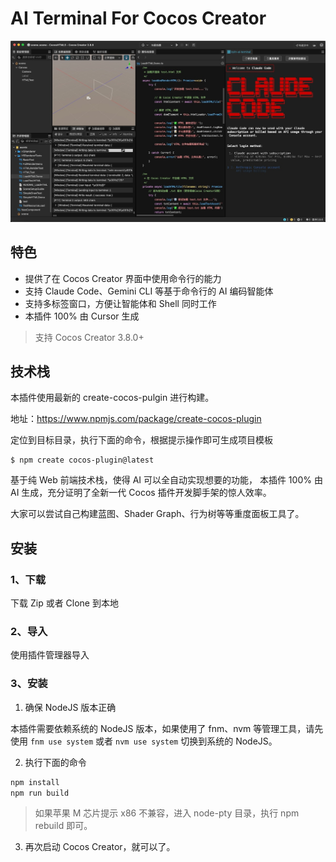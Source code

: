 # AI Terminal For Cocos Creator
![](screenshot.jpg)

## 特色

- 提供了在 Cocos Creator 界面中使用命令行的能力
- 支持 Claude Code、Gemini CLI 等基于命令行的 AI 编码智能体
- 支持多标签窗口，方便让智能体和 Shell 同时工作
- 本插件 100% 由 Cursor 生成

> 支持 Cocos Creator 3.8.0+

## 技术栈

本插件使用最新的 create-cocos-pulgin 进行构建。

地址：https://www.npmjs.com/package/create-cocos-plugin

定位到目标目录，执行下面的命令，根据提示操作即可生成项目模板

```
$ npm create cocos-plugin@latest
```

基于纯 Web 前端技术栈，使得 AI 可以全自动实现想要的功能， 本插件 100% 由 AI 生成，充分证明了全新一代 Cocos 插件开发脚手架的惊人效率。

大家可以尝试自己构建蓝图、Shader Graph、行为树等等重度面板工具了。

## 安装

### 1、下载

下载 Zip 或者 Clone 到本地

### 2、导入

使用插件管理器导入

### 3、安装

1. 确保 NodeJS 版本正确

本插件需要依赖系统的 NodeJS 版本，如果使用了 fnm、nvm 等管理工具，请先使用 `fnm use system` 或者 `nvm use system` 切换到系统的 NodeJS。

2. 执行下面的命令

```bash
npm install
npm run build
```

> 如果苹果 M 芯片提示 x86 不兼容，进入 node-pty 目录，执行 npm rebuild 即可。

3. 再次启动 Cocos Creator，就可以了。
